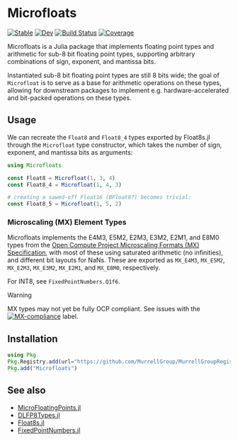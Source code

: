 # Microfloats

[![Stable](https://img.shields.io/badge/docs-stable-blue.svg)](https://MurrellGroup.github.io/Microfloats.jl/stable/)
[![Dev](https://img.shields.io/badge/docs-dev-blue.svg)](https://MurrellGroup.github.io/Microfloats.jl/dev/)
[![Build Status](https://github.com/MurrellGroup/Microfloats.jl/actions/workflows/CI.yml/badge.svg?branch=main)](https://github.com/MurrellGroup/Microfloats.jl/actions/workflows/CI.yml?query=branch%3Amain)
[![Coverage](https://codecov.io/gh/MurrellGroup/Microfloats.jl/branch/main/graph/badge.svg)](https://codecov.io/gh/MurrellGroup/Microfloats.jl)

Microfloats is a Julia package that implements floating point types and arithmetic for sub-8 bit floating point types, supporting arbitrary combinations of sign, exponent, and mantissa bits.

Instantiated sub-8 bit floating point types are still 8 bits wide; the goal of `Microfloat` is to serve as a base for arithmetic operations on these types, allowing for downstream packages to implement e.g. hardware-accelerated and bit-packed operations on these types.

## Usage

We can recreate the `Float8` and `Float8_4` types exported by Float8s.jl through the `Microfloat` type constructor, which takes the number of sign, exponent, and mantissa bits as arguments:

```julia
using Microfloats

const Float8 = Microfloat(1, 3, 4)
const Float8_4 = Microfloat(1, 4, 3)

# creating a sawed-off Float16 (BFloat8?) becomes trivial:
const Float8_5 = Microfloat(1, 5, 2)
```

### Microscaling (MX) Element Types

Microfloats implements the E4M3, E5M2, E2M3, E3M2, E2M1, and E8M0 types from the [Open Compute Project Microscaling Formats (MX) Specification](https://www.opencompute.org/documents/ocp-microscaling-formats-mx-v1-0-spec-final-pdf), with most of these using saturated arithmetic (no infinities), and different bit layouts for NaNs. These are exported as `MX_E4M3`, `MX_E5M2`, `MX_E2M3`, `MX_E3M2`, `MX_E2M1`, and `MX_E8M0`, respectively.

For INT8, see `FixedPointNumbers.Q1f6`.

> [!WARNING]
> MX types may not yet be fully OCP compliant. See issues with the [![MX-compliance](https://img.shields.io/github/labels/MurrellGroup/Microfloats.jl/mx-compliance)](https://github.com/MurrellGroup/Microfloats.jl/labels/mx-compliance) label.

## Installation

```julia
using Pkg
Pkg.Registry.add(url="https://github.com/MurrellGroup/MurrellGroupRegistry")
Pkg.add("Microfloats")
```

## See also

- [MicroFloatingPoints.jl](https://github.com/goualard-f/MicroFloatingPoints.jl)
- [DLFP8Types.jl](https://github.com/chengchingwen/DLFP8Types.jl)
- [Float8s.jl](https://github.com/JuliaMath/Float8s.jl)
- [FixedPointNumbers.jl](https://github.com/JuliaMath/FixedPointNumbers.jl)
